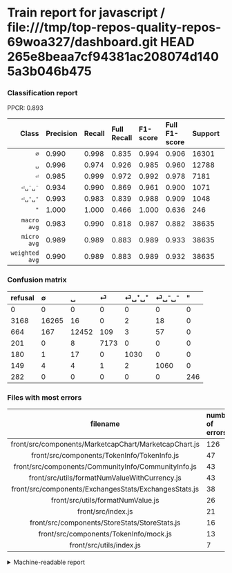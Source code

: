 # Train report for javascript / file:///tmp/top-repos-quality-repos-69woa327/dashboard.git HEAD 265e8beaa7cf94381ac208074d1405a3b046b475

### Classification report

PPCR: 0.893

| Class | Precision | Recall | Full Recall | F1-score | Full F1-score | Support | Full Support | PPCR |
|------:|:----------|:-------|:------------|:---------|:---------|:--------|:-------------|:-----|
| `∅` | 0.990| 0.998| 0.835| 0.994| 0.906| 16301| 19469| 0.837 |
| `␣` | 0.996| 0.974| 0.926| 0.985| 0.960| 12788| 13452| 0.951 |
| `⏎` | 0.985| 0.999| 0.972| 0.992| 0.978| 7181| 7382| 0.973 |
| `⏎␣⁻␣⁻` | 0.934| 0.990| 0.869| 0.961| 0.900| 1071| 1220| 0.878 |
| `⏎␣⁺␣⁺` | 0.993| 0.983| 0.839| 0.988| 0.909| 1048| 1228| 0.853 |
| `"` | 1.000| 1.000| 0.466| 1.000| 0.636| 246| 528| 0.466 |
| `macro avg` | 0.983| 0.990| 0.818| 0.987| 0.882| 38635| 43279| 0.893 |
| `micro avg` | 0.989| 0.989| 0.883| 0.989| 0.933| 38635| 43279| 0.893 |
| `weighted avg` | 0.990| 0.989| 0.883| 0.989| 0.932| 38635| 43279| 0.893 |

### Confusion matrix

|refusal|  ∅| ␣| ⏎| ⏎␣⁺␣⁺| ⏎␣⁻␣⁻| "| 
|:---|:---|:---|:---|:---|:---|:---|
|0 |0 |0 |0 |0 |0 |0 |
|3168 |16265 |16 |0 |2 |18 |0 |
|664 |167 |12452 |109 |3 |57 |0 |
|201 |0 |8 |7173 |0 |0 |0 |
|180 |1 |17 |0 |1030 |0 |0 |
|149 |4 |4 |1 |2 |1060 |0 |
|282 |0 |0 |0 |0 |0 |246 |

### Files with most errors

| filename | number of errors|
|:----:|:-----|
| front/src/components/MarketcapChart/MarketcapChart.js | 126 |
| front/src/components/TokenInfo/TokenInfo.js | 47 |
| front/src/components/CommunityInfo/CommunityInfo.js | 43 |
| front/src/utils/formatNumValueWithCurrency.js | 43 |
| front/src/components/ExchangesStats/ExchangesStats.js | 38 |
| front/src/utils/formatNumValue.js | 26 |
| front/src/index.js | 21 |
| front/src/components/StoreStats/StoreStats.js | 16 |
| front/src/components/TokenInfo/mock.js | 13 |
| front/src/utils/index.js | 7 |

<details>
    <summary>Machine-readable report</summary>
```json
{
  "cl_report": {"\"": {"f1-score": 1.0, "precision": 1.0, "recall": 1.0, "support": 246}, "macro avg": {"f1-score": 0.9865741872837188, "precision": 0.9830002894761897, "recall": 0.9904927525998959, "support": 38635}, "micro avg": {"f1-score": 0.9894137440144947, "precision": 0.9894137440144947, "recall": 0.9894137440144947, "support": 38635}, "weighted avg": {"f1-score": 0.9894095311728097, "precision": 0.9895708729244095, "recall": 0.9894137440144947, "support": 38635}, "\u2205": {"f1-score": 0.9936465269717148, "precision": 0.9895358033704448, "recall": 0.9977915465308876, "support": 16301}, "\u23ce": {"f1-score": 0.9918418141592921, "precision": 0.9848963339283262, "recall": 0.9988859490321682, "support": 7181}, "\u23ce\u2423\u207a\u2423\u207a": {"f1-score": 0.988009592326139, "precision": 0.9932497589199615, "recall": 0.982824427480916, "support": 1048}, "\u23ce\u2423\u207b\u2423\u207b": {"f1-score": 0.9610154125113326, "precision": 0.933920704845815, "recall": 0.9897292250233427, "support": 1071}, "\u2423": {"f1-score": 0.9849317777338343, "precision": 0.9963991357925902, "recall": 0.9737253675320613, "support": 12788}},
  "cl_report_full": {"\"": {"f1-score": 0.6356589147286822, "precision": 1.0, "recall": 0.4659090909090909, "support": 528}, "macro avg": {"f1-score": 0.8815527410661587, "precision": 0.9830002894761897, "recall": 0.8177173251174189, "support": 43279}, "micro avg": {"f1-score": 0.9333203115462557, "precision": 0.9894137440144947, "recall": 0.88324591603318, "support": 43279}, "weighted avg": {"f1-score": 0.9316504043911259, "precision": 0.9895430215907398, "recall": 0.88324591603318, "support": 43279}, "\u2205": {"f1-score": 0.905976716983234, "precision": 0.9895358033704448, "recall": 0.8354306846782064, "support": 19469}, "\u23ce": {"f1-score": 0.9782475281281965, "precision": 0.9848963339283262, "recall": 0.9716878894608507, "support": 7382}, "\u23ce\u2423\u207a\u2423\u207a": {"f1-score": 0.9094922737306843, "precision": 0.9932497589199615, "recall": 0.8387622149837134, "support": 1228}, "\u23ce\u2423\u207b\u2423\u207b": {"f1-score": 0.9002123142250531, "precision": 0.933920704845815, "recall": 0.8688524590163934, "support": 1220}, "\u2423": {"f1-score": 0.9597286986011021, "precision": 0.9963991357925902, "recall": 0.9256616116562593, "support": 13452}},
  "ppcr": 0.8926962268074586
}
```
</details>
